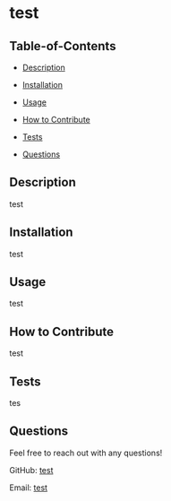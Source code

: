 
  # test

  

  ## Table-of-Contents

  * [Description](#description)
  * [Installation](#installation)
  * [Usage](#usage)
  
  * [How to Contribute](#how-to-contribute)
  * [Tests](#tests)
  * [Questions](#questions)

  ## Description

  test

  ## Installation

  test

  ## Usage

  test

  

  ## How to Contribute

  test

  ## Tests
  
  tes

  ## Questions

  Feel free to reach out with any questions!

  GitHub: [test](https://github.com/test)
  
  Email: [test](mailto:test)
